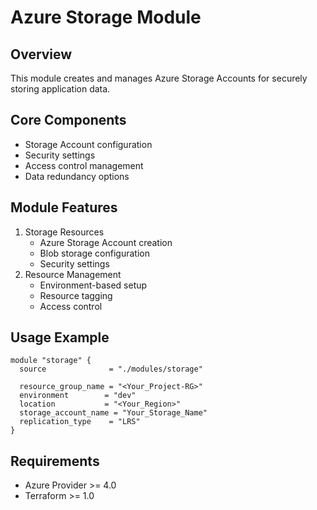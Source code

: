 # Azure Storage Module

## Overview
This module creates and manages Azure Storage Accounts for securely storing application data.
## Core Components
- Storage Account configuration
- Security settings
- Access control management
- Data redundancy options
## Module Features
1. Storage Resources
   - Azure Storage Account creation
   - Blob storage configuration
   - Security settings
2. Resource Management
   - Environment-based setup
   - Resource tagging
   - Access control
## Usage Example
```hcl
module "storage" {
  source              = "./modules/storage"
  
  resource_group_name = "<Your_Project-RG>"
  environment        = "dev"
  location           = "<Your_Region>"
  storage_account_name = "Your_Storage_Name"
  replication_type    = "LRS"
}
```
## Requirements
- Azure Provider >= 4.0
- Terraform >= 1.0